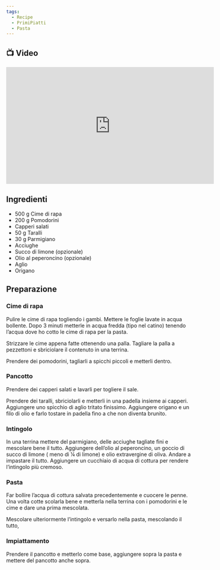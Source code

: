 ```yaml
---
tags:
  - Recipe
  - PrimiPiatti
  - Pasta
---
```



## 📺 Video

<div class="iframe-container">
  <iframe width="560" height="315" src="https://www.youtube.com/embed/LG50ZIFoBng" title="YouTube video player" frameborder="0" allow="accelerometer; autoplay; clipboard-write; encrypted-media; gyroscope; picture-in-picture" allowfullscreen></iframe>
</div>

## Ingredienti

-   500 g Cime di rapa
-   200 g Pomodorini
-   Capperi salati
-   50 g Taralli
-   30 g Parmigiano
-   Acciughe
-   Succo di limone (opzionale)
-   Olio al peperoncino (opzionale)
-   Aglio
-   Origano

## Preparazione

### Cime di rapa

Pulire le cime di rapa togliendo i gambi. Mettere le foglie lavate in acqua bollente. Dopo 3 minuti metterle in acqua fredda (tipo nel catino) tenendo l’acqua dove ho cotto le cime di rapa per la pasta.

Strizzare le cime appena fatte ottenendo una palla. Tagliare la palla a pezzettoni e sbriciolare il contenuto in una terrina.

Prendere dei pomodorini, tagliarli a spicchi piccoli e metterli dentro.

### Pancotto

Prendere dei capperi salati e lavarli per togliere il sale.

Prendere dei taralli, sbriciolarli e metterli in una padella insieme ai capperi. Aggiungere uno spicchio di aglio tritato finissimo. Aggiungere origano e un filo di olio e farlo tostare in padella fino a che non diventa brunito.

### Intingolo

In una terrina mettere del parmigiano, delle acciughe tagliate fini e mescolare bene il tutto. Aggiungere dell’olio al peperoncino, un goccio di succo di limone ( meno di ¼ di limone) e olio extravergine di oliva. Andare a impastare il tutto. Aggiungere un cucchiaio di acqua di cottura per rendere l’intingolo più cremoso.

### Pasta

Far bollire l’acqua di cottura salvata precedentemente e cuocere le penne. Una volta cotte scolarla bene e metterla nella terrina con i pomodorini e le cime e dare una prima mescolata.

Mescolare ulteriormente l’intingolo e versarlo nella pasta, mescolando il tutto,

### Impiattamento

Prendere il pancotto e metterlo come base, aggiungere sopra la pasta e mettere del pancotto anche sopra.

